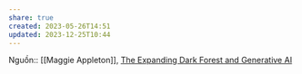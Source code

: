 ```yaml
---
share: true
created: 2023-05-26T14:51
updated: 2023-12-25T10:44
---
```

Nguồn:: [[Maggie Appleton]], [The Expanding Dark Forest and Generative AI](https://maggieappleton.com/ai-dark-forest)
